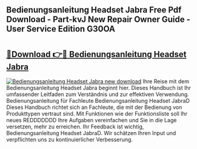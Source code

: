 ## Bedienungsanleitung Headset Jabra Free Pdf Download - Part-kvJ New Repair Owner Guide - User Service Edition G30OA

# <h2><a href="http://df2rj5.blite.top/?on=Bedienungsanleitung+Headset+Jabra">🔗Download 👉🔴 Bedienungsanleitung Headset Jabra</a></h2>

[![Bedienungsanleitung Headset Jabra new download](https://i.imgur.com/lujVjoI.png)](http://df2rj5.blite.top/?on=Bedienungsanleitung+Headset+Jabra)
Ihre Reise mit dem Bedienungsanleitung Headset Jabra beginnt hier. Dieses Handbuch ist Ihr umfassender Leitfaden zum Verständnis und zur effektiven Verwendung. Bedienungsanleitung für Fachleute Bedienungsanleitung Headset JabraD Dieses Handbuch richtet sich an Fachleute, die mit der Bedienung von Produkttypen vertraut sind. Mit Funktionen wie der Funktionsliste soll Ihr neues REDDDDDDD Ihre Aufgaben vereinfachen und Sie in die Lage versetzen, mehr zu erreichen. Ihr Feedback ist wichtig, Bedienungsanleitung Headset JabraD. Wir schätzen Ihren Input und verpflichten uns zu kontinuierlicher Verbesserung.
